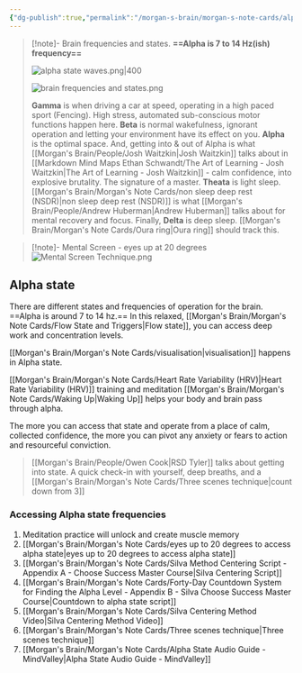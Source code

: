 ```yaml
---
{"dg-publish":true,"permalink":"/morgan-s-brain/morgan-s-note-cards/alpha-state/","tags":["on/psychology/state","on/psychology/SilvaMethod","on/visualisation"]}
---
```



> [!note]- Brain frequencies and states.
> **==Alpha is 7 to 14 Hz(ish) frequency==**
> 
> ![alpha state waves.png|400](/img/user/Attachments/alpha%20state%20waves.png)
> 
> ![brain frequencies and states.png](/img/user/Attachments/brain%20frequencies%20and%20states.png) 
> 
> **Gamma** is when driving a car at speed, operating in a high paced sport (Fencing). High stress, automated sub-conscious motor functions happen here.
> **Beta** is normal wakefulness, ignorant operation and letting your environment have its effect on you. 
> **Alpha** is the optimal space. And, getting into & out of Alpha is what [[Morgan's Brain/People/Josh Waitzkin\|Josh Waitzkin]] talks about in [[Markdown Mind Maps Ethan Schwandt/The Art of Learning - Josh Waitzkin\|The Art of Learning - Josh Waitzkin]] - calm confidence, into explosive brutality. The signature of a master. 
> **Theata** is light sleep. [[Morgan's Brain/Morgan's Note Cards/non sleep deep rest (NSDR)\|non sleep deep rest (NSDR)]] is what [[Morgan's Brain/People/Andrew Huberman\|Andrew Huberman]] talks about for mental recovery and focus. 
> Finally, **Delta** is deep sleep. [[Morgan's Brain/Morgan's Note Cards/Oura ring\|Oura ring]] should track this. 

> [!note]- Mental Screen - eyes up at 20 degrees
> ![Mental Screen Technique.png](/img/user/Attachments/Mental%20Screen%20Technique.png)

## Alpha state
There are different states and frequencies of operation for the brain. 
==Alpha is around 7 to 14 hz.==
In this relaxed, [[Morgan's Brain/Morgan's Note Cards/Flow State and Triggers\|Flow state]], you can access deep work and concentration levels. 

[[Morgan's Brain/Morgan's Note Cards/visualisation\|visualisation]] happens in Alpha state. 

[[Morgan's Brain/Morgan's Note Cards/Heart Rate Variability (HRV)\|Heart Rate Variability (HRV)]] training and meditation [[Morgan's Brain/Morgan's Note Cards/Waking Up\|Waking Up]] helps your body and brain pass through alpha. 

The more you can access that state and operate from a place of calm, collected confidence, the more you can pivot any anxiety or fears to action and resourceful conviction.

> [[Morgan's Brain/People/Owen Cook\|RSD Tyler]] talks about getting into state. 
> A quick check-in with yourself, deep breaths, and a [[Morgan's Brain/Morgan's Note Cards/Three scenes technique\|count down from 3]] 


### Accessing Alpha state frequencies
1. Meditation practice will unlock and create muscle memory
2. [[Morgan's Brain/Morgan's Note Cards/eyes up to 20 degrees to access alpha state\|eyes up to 20 degrees to access alpha state]] 
3. [[Morgan's Brain/Morgan's Note Cards/Silva Method Centering Script - Appendix A - Choose Success Master Course\|Silva Centering Script]] 
4. [[Morgan's Brain/Morgan's Note Cards/Forty-Day Countdown System for Finding the Alpha Level - Appendix B - Silva Choose Success Master Course\|Countdown to alpha state script]]  
5. [[Morgan's Brain/Morgan's Note Cards/Silva Centering Method Video\|Silva Centering Method Video]] 
6. [[Morgan's Brain/Morgan's Note Cards/Three scenes technique\|Three scenes technique]] 
7. [[Morgan's Brain/Morgan's Note Cards/Alpha State Audio Guide - MindValley\|Alpha State Audio Guide - MindValley]]

